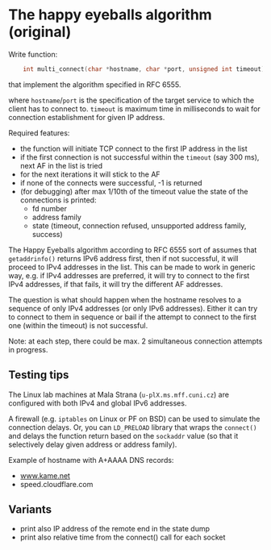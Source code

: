 # The happy eyeballs algorithm (original)

Write function:

```C
    int multi_connect(char *hostname, char *port, unsigned int timeout);
```

that implement the algorithm specified in RFC 6555.

where `hostname`/`port` is the specification of the target service to which the
client has to connect to. `timeout` is maximum time in milliseconds to wait for
connection establishment for given IP address.

Required features:
  - the function will initiate TCP connect to the first IP address in the list
  - if the first connection is not successful within the `timeout` (say 300 ms), next AF in the list is tried
  - for the next iterations it will stick to the AF
  - if none of the connects were successful, -1 is returned
  - (for debugging) after max 1/10th of the timeout value the state of the
    connections is printed:
    - fd number
    - address family
    - state (timeout, connection refused, unsupported address family, success)

The Happy Eyeballs algorithm according to RFC 6555 sort of assumes that `getaddrinfo()`
returns IPv6 address first, then if not successful, it will proceed to IPv4 addresses in the list.
This can be made to work in generic way, e.g. if IPv4 addresses are preferred, it will try to connect
to the first IPv4 addresses, if that fails, it will try the different AF addresses.

The question is what should happen when the hostname resolves to a sequence of only IPv4 addresses (or only IPv6 addresses). 
Either it can try to connect to them in sequence or bail if the attempt to connect to the first one
(within the timeout) is not successful.

Note: at each step, there could be max. 2 simultaneous connection attempts in progress.

## Testing tips

The Linux lab machines at Mala Strana (`u-plX.ms.mff.cuni.cz`) are configured with both IPv4 and global IPv6 addresses.

A firewall (e.g. `iptables` on Linux or PF on BSD) can be used to simulate the connection delays.
Or, you can `LD_PRELOAD` library that wraps the `connect()` and delays the function return based on the `sockaddr` value
(so that it selectively delay given address or address family).

Example of hostname with A+AAAA DNS records:
  - www.kame.net
  - speed.cloudflare.com

## Variants

  - print also IP address of the remote end in the state dump
  - print also relative time from the connect() call for each socket

